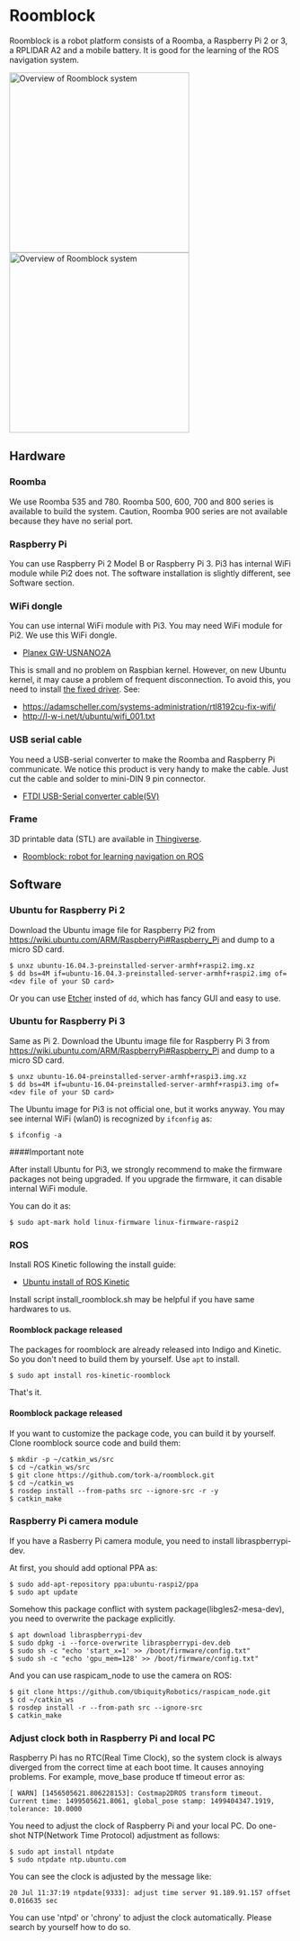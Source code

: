 # Roomblock

Roomblock is a robot platform consists of a Roomba, a Raspberry Pi 2
or 3, a RPLIDAR A2 and a mobile battery. It is good for the learning
of the ROS navigation system.

<img src="doc/img/roomblock_1.jpg" alt="Overview of Roomblock system" width="320"><img src="doc/img/roomblock_2.jpg" alt="Overview of Roomblock system" width="320">

## Hardware

### Roomba

We use Roomba 535 and 780. Roomba 500, 600, 700 and 800 series is
available to build the system. Caution, Roomba 900 series are not
available because they have no serial port.

### Raspberry Pi

You can use Raspberry Pi 2 Model B or Raspberry Pi 3. Pi3 has internal
WiFi module while Pi2 does not. The software installation is slightly
different, see Software section.

### WiFi dongle

You can use internal WiFi module with Pi3. You may need WiFi module
for Pi2. We use this WiFi dongle.

- [Planex GW-USNANO2A](https://www.amazon.co.jp/gp/product/B00ESA34GA)

This is small and no problem on Raspbian kernel. However, on new
Ubuntu kernel, it may cause a problem of frequent disconnection. To
avoid this, you need to install
[the fixed driver](https://github.com/pvaret/rtl8192cu-fixes). See:

- https://adamscheller.com/systems-administration/rtl8192cu-fix-wifi/
- http://l-w-i.net/t/ubuntu/wifi_001.txt

### USB serial cable

You need a USB-serial converter to make the Roomba and Raspberry Pi
communicate. We notice this product is very handy to make the
cable. Just cut the cable and solder to mini-DIN 9 pin connector.

- [FTDI USB-Serial converter cable(5V)](http://akizukidenshi.com/catalog/g/gM-05841/)

### Frame

3D printable data (STL) are available in
[Thingiverse](http://www.thingiverse.com/).

- [Roomblock: robot for learning navigation on ROS](http://www.thingiverse.com/thing:2209131)

## Software

### Ubuntu for Raspberry Pi 2

Download the Ubuntu image file for Raspberry Pi2 from
https://wiki.ubuntu.com/ARM/RaspberryPi#Raspberry_Pi and dump to a
micro SD card.

```
$ unxz ubuntu-16.04.3-preinstalled-server-armhf+raspi2.img.xz
$ dd bs=4M if=ubuntu-16.04.3-preinstalled-server-armhf+raspi2.img of=<dev file of your SD card>
```

Or you can use [Etcher](https://etcher.io/) insted of `dd`, which has
fancy GUI and easy to use.

### Ubuntu for Raspberry Pi 3

Same as Pi 2. Download the Ubuntu image file for Raspberry Pi 3 from
https://wiki.ubuntu.com/ARM/RaspberryPi#Raspberry_Pi and dump to a
micro SD card.

```
$ unxz ubuntu-16.04-preinstalled-server-armhf+raspi3.img.xz
$ dd bs=4M if=ubuntu-16.04-preinstalled-server-armhf+raspi3.img of=<dev file of your SD card>
```

The Ubuntu image for Pi3 is not official one, but it works anyway. You
may see internal WiFi (wlan0) is recognized by `ifconfig` as:

```
$ ifconfig -a
```

####Important note

After install Ubuntu for Pi3, we strongly recommend to make the
firmware packages not being upgraded. If you upgrade the firmware, it
can disable internal WiFi module.

You can do it as:

```
$ sudo apt-mark hold linux-firmware linux-firmware-raspi2

```

### ROS

Install ROS Kinetic following the install guide:

- [Ubuntu install of ROS Kinetic](http://wiki.ros.org/kinetic/Installation/Ubuntu)

Install script install_roomblock.sh may be helpful if you have same
hardwares to us.

#### Roomblock package released

The packages for roomblock are already released into Indigo and
Kinetic. So you don't need to build them by yourself. Use `apt` to
install.

```
$ sudo apt install ros-kinetic-roomblock
```

That's it.

#### Roomblock package released

If you want to customize the package code, you can build it by
yourself.  Clone roomblock source code and build them:

```
$ mkdir -p ~/catkin_ws/src
$ cd ~/catkin_ws/src
$ git clone https://github.com/tork-a/roomblock.git
$ cd ~/catkin_ws
$ rosdep install --from-paths src --ignore-src -r -y
$ catkin_make
```

### Raspberry Pi camera module

If you have a Rasberry Pi camera module, you need to install
libraspberrypi-dev. 

At first, you should add optional PPA as:

```
$ sudo add-apt-repository ppa:ubuntu-raspi2/ppa
$ sudo apt update
```

Somehow this package conflict with system package(libgles2-mesa-dev),
you need to overwrite the package explicitly.

```
$ apt download libraspberrypi-dev
$ sudo dpkg -i --force-overwrite libraspberrypi-dev.deb
$ sudo sh -c "echo 'start_x=1' >> /boot/firmware/config.txt"
$ sudo sh -c "echo 'gpu_mem=128' >> /boot/firmware/config.txt"
```

And you can use raspicam_node to use the camera on ROS:
```
$ git clone https://github.com/UbiquityRobotics/raspicam_node.git
$ cd ~/catkin_ws
$ rosdep install -r --from-path src --ignore-src
$ catkin_make
```

### Adjust clock both in Raspberry Pi and local PC

Raspberry Pi has no RTC(Real Time Clock), so the system clock is
always diverged from the correct time at each boot time. It causes
annoying problems. For example, move_base produce tf timeout error as:

```
[ WARN] [1456505621.806228153]: Costmap2DROS transform timeout. Current time: 1499505621.8061, global_pose stamp: 1499404347.1919, tolerance: 10.0000
```

You need to adjust the clock of Raspberry Pi and your local PC.
Do one-shot NTP(Network Time Protocol) adjustment as follows:

```
$ sudo apt install ntpdate
$ sudo ntpdate ntp.ubuntu.com
```

You can see the clock is adjusted by the message like:

```
20 Jul 11:37:19 ntpdate[9333]: adjust time server 91.189.91.157 offset 0.016635 sec
```

You can use 'ntpd' or 'chrony' to adjust the clock
automatically. Please search by yourself how to do so.
